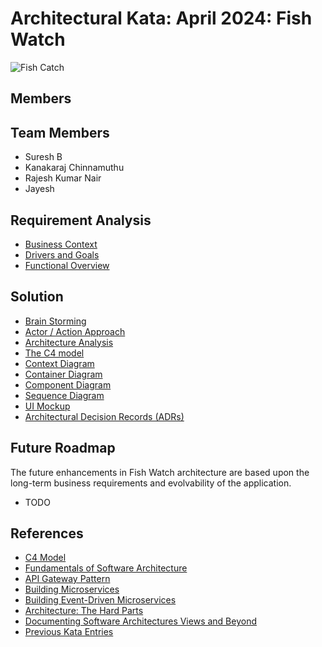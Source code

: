 # Architectural Kata: April 2024: Fish Watch

![Fish Catch](https://flickr.com/photos/rmhowie/6983466899/) 

## Members

## Team Members

- Suresh B
- Kanakaraj Chinnamuthu
- Rajesh Kumar Nair
- Jayesh 

## Requirement Analysis

* [Business Context](./Functional/context.md)
* [Drivers and Goals](./Functional/DriversGoals.md)
* [Functional Overview](./Functional/functional-overview.md)

## Solution
* [Brain Storming](./Architecture/Brain-Storming.md)
* [Actor / Action Approach](./Architecture/Brain-Storming.md)
* [Architecture Analysis](./Architecture/ArchAnalysis.md)
* [The C4 model](./Architecture/C4.md)
* [Context Diagram](./Architecture/ContextDiagram.md)
* [Container Diagram](./Architecture/ContainerDiagram.md)
* [Component Diagram](./Architecture/ComponentDiagram.md)
* [Sequence Diagram](./Architecture/TripExtractionFromEmail.md)
* [UI Mockup](./Architecture/UI_Mock.md)
* [Architectural Decision Records (ADRs)](./Architecture_Decision_Reports)

## Future Roadmap
The future enhancements in Fish Watch architecture are based upon the long-term business requirements and evolvability of the application.

* TODO

## References
* [C4 Model](https://c4model.com/)
* [Fundamentals of Software Architecture](https://learning.oreilly.com/library/view/fundamentals-of-software/9781492043447/)
* [API Gateway Pattern](https://microservices.io/patterns/apigateway.html) 
* [Building Microservices](https://learning.oreilly.com/library/view/building-microservices-2nd/9781492034018/)  
* [Building Event-Driven Microservices](https://learning.oreilly.com/library/view/building-event-driven-microservices/9781492057888/)  
* [Architecture: The Hard Parts](https://alistair.cockburn.us/hexagonal-architecture/)  
* [Documenting Software Architectures Views and Beyond](https://learning.oreilly.com/library/view/documenting-software-architectures/9780132488617/)  
* [Previous Kata Entries](https://github.com/TheMarmots/ArchKatas2022.git)
